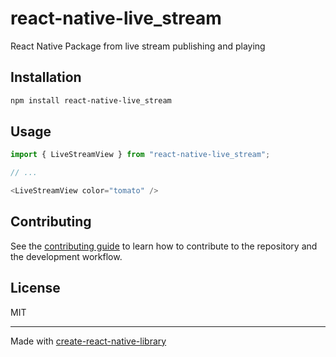 # react-native-live_stream

React Native Package from live stream publishing and playing

## Installation

```sh
npm install react-native-live_stream
```

## Usage

```js
import { LiveStreamView } from "react-native-live_stream";

// ...

<LiveStreamView color="tomato" />
```

## Contributing

See the [contributing guide](CONTRIBUTING.md) to learn how to contribute to the repository and the development workflow.

## License

MIT

---

Made with [create-react-native-library](https://github.com/callstack/react-native-builder-bob)
